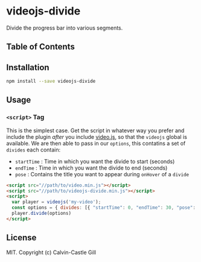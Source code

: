 # videojs-divide

Divide the progress bar into various segments.

## Table of Contents

<!-- START doctoc -->
<!-- END doctoc -->
## Installation

```sh
npm install --save videojs-divide
```

## Usage

### `<script>` Tag

This is the simplest case. Get the script in whatever way you prefer and include the plugin _after_ you include [video.js][videojs], so that the `videojs` global is available. We are then able to pass in our `options`, this contatins a set of `divides` each contain:

* `startTime` : Time in which you want the divide to start (seconds)
* `endTime` : Time in which you want the divide to end (seconds)
* `pose` : Contains the title you want to appear during `onHover` of a `divide`

```html
<script src="//path/to/video.min.js"></script>
<script src="//path/to/videojs-divide.min.js"></script>
<script>
  var player = videojs('my-video');
  const options = { divides: [{ "startTime": 0, "endTime": 30, "pose": "Pose 1" }, ... ]}
  player.divide(options)
</script>
```
## License

MIT. Copyright (c) Calvin-Castle Gill


[videojs]: http://videojs.com/
